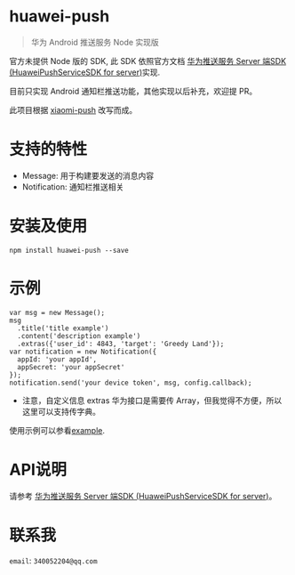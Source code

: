 # huawei-push
> 华为 Android 推送服务 Node 实现版

官方未提供 Node 版的 SDK, 此 SDK 依照官方文档 [华为推送服务 Server 端SDK (HuaweiPushServiceSDK for server)](http://developer.huawei.com/cn/consumer/wiki/index.php)实现.

目前只实现 Android 通知栏推送功能，其他实现以后补充，欢迎提 PR。

此项目根据 [xiaomi-push](https://github.com/isayme/xiaomi-push) 改写而成。

# 支持的特性

- Message: 用于构建要发送的消息内容
- Notification: 通知栏推送相关

# 安装及使用

    npm install huawei-push --save

# 示例

```
var msg = new Message();
msg
  .title('title example')
  .content('description example')
  .extras({'user_id': 4843, 'target': 'Greedy Land'});
var notification = new Notification({
  appId: 'your appId',
  appSecret: 'your appSecret'
});
notification.send('your device token', msg, config.callback);
```

* 注意，自定义信息 extras 华为接口是需要传 Array，但我觉得不方便，所以这里可以支持传字典。

使用示例可以参看[example](./example).

# API说明

请参考 [华为推送服务 Server 端SDK (HuaweiPushServiceSDK for server)](http://developer.huawei.com/cn/consumer/wiki/index.php)。

# 联系我
`email`: `340052204@qq.com`
